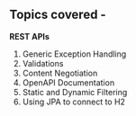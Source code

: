 ## Topics covered -  
**REST APIs**
1. Generic Exception Handling  
2. Validations  
3. Content Negotiation  
4. OpenAPI Documentation  
5. Static and Dynamic Filtering  
6. Using JPA to connect to H2  
